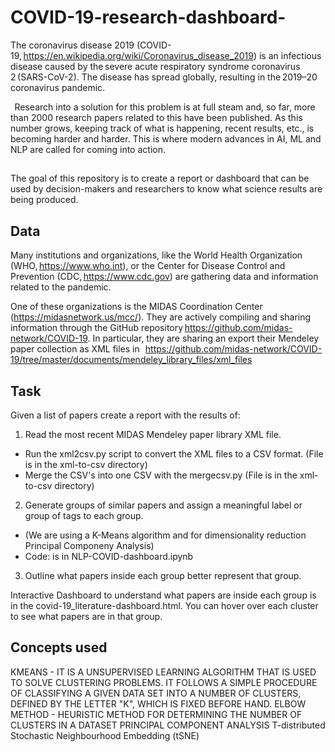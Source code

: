 # COVID-19-research-dashboard-


The coronavirus disease 2019 (COVID-19, https://en.wikipedia.org/wiki/Coronavirus_disease_2019) is an infectious disease caused by the severe acute respiratory syndrome coronavirus 2 (SARS-CoV-2). The disease has spread globally, resulting in the 2019–20 coronavirus pandemic. 

  
Research into a solution for this problem is at full steam and, so far, more than 2000 research papers related to this have been published. As this number grows, keeping track of what is happening, recent results, etc., is becoming harder and harder. This is where modern advances in AI, ML and NLP are called for coming into action.


## 
The goal of this repository is  to create a report or dashboard that can be used by decision-makers and researchers to know what science results are being produced. 


## Data 
Many institutions and organizations, like the World Health Organization (WHO, https://www.who.int), or the Center for Disease Control and Prevention (CDC, https://www.cdc.gov) are gathering data and information related to the pandemic. 

One of these organizations is the MIDAS Coordination Center (https://midasnetwork.us/mcc/). They are actively compiling and sharing information through the GitHub repository https://github.com/midas-network/COVID-19. In particular, they are sharing an export their Mendeley paper collection as XML files in   
https://github.com/midas-network/COVID-19/tree/master/documents/mendeley_library_files/xml_files 

## Task 

Given a list of papers create a report with the results of: 

1.  Read the most recent MIDAS Mendeley paper library XML file. 
-  Run the xml2csv.py  script to convert the XML files to a CSV format. (File is in the xml-to-csv directory) 
- Merge the CSV's into one CSV with the mergecsv.py (File is in the xml-to-csv directory) 


2. Generate groups of similar papers and assign a meaningful label or group of tags to each group.
- (We are using a K-Means algorithm and for dimensionality reduction Principal Componeny Analysis) 
- Code: is in NLP-COVID-dashboard.ipynb

3.  Outline what papers inside each group better represent that group.

Interactive Dashboard to understand what papers are inside each group is in the covid-19_literature-dashboard.html. 
You can hover over each cluster to see what papers are in that group. 


## Concepts used

KMEANS -  IT IS A UNSUPERVISED LEARNING ALGORITHM THAT IS USED TO SOLVE CLUSTERING PROBLEMS. 
IT FOLLOWS A SIMPLE PROCEDURE OF CLASSIFYING A GIVEN DATA SET INTO A NUMBER OF CLUSTERS, DEFINED BY THE LETTER "K",
WHICH IS FIXED BEFORE HAND.
ELBOW METHOD - HEURISTIC METHOD FOR DETERMINING THE NUMBER OF CLUSTERS IN A  DATASET 
PRINCIPAL COMPONENT ANALYSIS 
T-distributed Stochastic Neighbourhood Embedding (tSNE)



  
  
